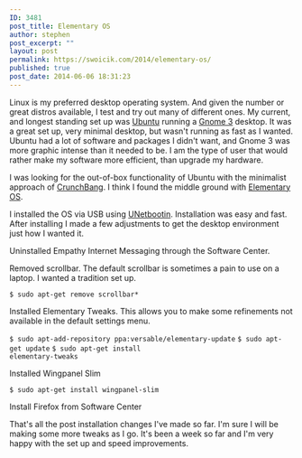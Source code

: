 ```yaml
---
ID: 3481
post_title: Elementary OS
author: stephen
post_excerpt: ""
layout: post
permalink: https://swoicik.com/2014/elementary-os/
published: true
post_date: 2014-06-06 18:31:23
---
```

Linux is my preferred desktop operating system. And given the number or great distros available, I test and try out many of different ones. My current, and longest standing set up was <a title="Ubuntu" href="http://www.ubuntu.com/" target="_blank">Ubuntu</a> running a <a title="Gnome 3" href="http://www.gnome.org/gnome-3/" target="_blank">Gnome 3</a> desktop. It was a great set up, very minimal desktop, but wasn't running as fast as I wanted. Ubuntu had a lot of software and packages I didn't want, and Gnome 3 was more graphic intense than it needed to be. I am the type of user that would rather make my software more efficient, than upgrade my hardware.

<!--more-->I was looking for the out-of-box functionality of Ubuntu with the minimalist approach of <a title="Crunchbang" href="http://crunchbang.org/" target="_blank">CrunchBang</a>. I think I found the middle ground with <a href="http://elementaryos.org/" target="_blank">Elementary OS</a>.

I installed the OS via USB using <a href="http://unetbootin.sourceforge.net/" target="_blank">UNetbootin</a>. Installation was easy and fast. After installing I made a few adjustments to get the desktop environment just how I wanted it.

Uninstalled Empathy Internet Messaging through the Software Center.

Removed scrollbar. The default scrollbar is sometimes a pain to use on a laptop. I wanted a tradition set up.

<code>$ sudo apt-get remove scrollbar*</code>

Installed Elementary Tweaks. This allows you to make some refinements not available in the default settings menu.

<code>$ sudo apt-add-repository ppa:versable/elementary-update</code>
<code>$ sudo apt-get update</code>
<code>$ sudo apt-get install elementary-tweaks</code>

Installed Wingpanel Slim

<code>$ sudo apt-get install wingpanel-slim</code>

Install Firefox from Software Center

That's all the post installation changes I've made so far. I'm sure I will be making some more tweaks as I go. It's been a week so far and I'm very happy with the set up and speed improvements.
